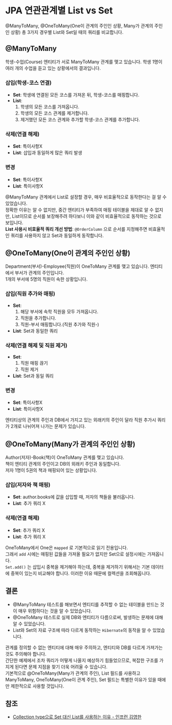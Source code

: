 # JPA 연관관계별 List vs Set

@ManyToMany, @OneToMany(One이 관계의 주인인 상황, Many가 관계의 주인인 상황)   총 3가지 경우별 List와 Set일 때의 쿼리를 비교합니다.

## @ManyToMany

학생-수업(Course) 엔티티가 서로 ManyToMany 관계를 맺고 있습니다.
학생 1명이 여러 개의 수업을 듣고 있는 상황에서의 결과입니다.

### 삽입(학생-코스 연결)

- **Set**: 학생에 연결된 모든 코스를 가져온 뒤, 학생-코스를 매핑합니다.
- **List**:
    1. 학생의 모든 코스를 가져옵니다.
    2. 학생의 모든 코스 관계를 제거합니다.
    3. 제거했던 모든 코스 관계와 추가할 학생-코스 관계를 추가합니다.

### 삭제(연결 해제)

- **Set**: 특이사항X
- **List**: 삽입과 동일하게 많은 쿼리 발생

### 변경

- **Set**: 특이사항X
- **List**: 특이사항X

@ManyToMany 관계에서 List로 설정할 경우, 매우 비효율적으로 동작한다는 걸 알 수 있었습니다.   
정확한 이유는 알 수 없지만, 중간 엔티티가 부족하여 매핑 테이블을 제대로 알 수 없지만, List이므로 순서를 보장해주려 하다보니 이와 같이 비효율적으로 동작하는 것으로
보입니다.   
**List 사용시 비효율적 쿼리 개선 방법**: `@OrderColumn` 으로 순서를 지정해주면 비효율적인 쿼리를 사용하지 않고 Set과 동일하게 동작합니다.

## @OneToMany(One이 관계의 주인인 상황)

Department(부서)-Employee(직원)이 OneToMany 관계를 맺고 있습니다. 엔티티에서 부서가 관계의 주인입니다.   
1개의 부서에 5명의 직원이 속한 상황입니다.

### 삽입(직원 추가와 매핑)

- **Set**:
    1. 해당 부서에 속학 직원을 모두 가져옵니다.
    2. 직원을 추가합니다.
    3. 직원-부서 매핑합니다.(직원 추가와 직원-)
- **List**: Set과 동일한 쿼리

### 삭제(연결 해제 및 직원 제거)

- **Set**:
    1. 직원 매핑 끊기
    2. 직원 제거
- **List**: Set과 동일 쿼리

### 변경

- **Set**: 특이사항X
- **List**: 특이사항X

엔티티상의 관계의 주인과 DB에서 가지고 있는 외래키의 주인이 달라 직원 추가시 쿼리가 2개로 나뉘어져 나가는 문제가 있습니다.

## @OneToMany(Many가 관계의 주인인 상황)

Author(저자)-Book(책)이 OneToMany 관계를 맺고 있습니다.   
책이 엔티티 관계의 주인이고 DB의 외래키 주인과 동일합니다.   
저자 1명이 5권의 책과 매핑되어 있는 상황입니다.

### 삽입(저자와 책 매핑)

- **Set**: author.books에 값을 삽입할 때, 저자의 책들을 불러옵니다.
- **List**: 추가 쿼리 X

### 삭제(연결 해제)

- **Set**: 추가 쿼리 X
- **List**: 추가 쿼리 X

OneToMany에서 One은 `mapped` 로 기본적으로 읽기 전용입니다.   
그래서 `add` 시에는 매핑된 값들을 가져올 필요가 없지만 Set으로 설정시에는 가져옵니다.   
`Set.add()` 는 삽입시 중복을 제거해야 하는데, 중복을 제거하기 위해서는 기본 데이터에 중복이 있는지 비교해야 합니다. 이러한 이유 때문에 컬렉션을 조회해옵니다.

## 결론

- @ManyToMany 테스트를 해보면서 엔티티를 추적할 수 없는 테이블을 만드는 것이 매우 위험하다는 것을 알 수 있었습니다.
- @OneToMany 테스트로 실제 DB와 엔티티가 다름으로써, 발생하는 문제에 대해 알 수 있었습니다.
- List와 Set의 자료 구조에 따라 다르게 동작하는 `Hibernate`의 동작을 알 수 있었습니다.

관계를 정의할 수 없는 엔티티에 대해 매우 주의하고, 엔티티와 DB를 다르게 가져가는 것도 주의해야 합니다.   
간단한 예제에서 조차 쿼리가 어떻게 나올지 예상하기 힘들었으므로, 복잡한 구조를 가지게 된다면 문제 지점을 찾기 더욱 어려울 수 있습니다.   
기본적으로 @OneToMany(Many가 관계의 주인), List 필드를 사용하고 ManyToMany, OneToMany(One이 관계 주인), Set 필드는 특별한 이유가 있을
때에만 제한적으로 사용할 것입니다.

## 참조

- [Collection type으로 Set 대신 List를 사용하는 이유 - 인프런 김영한](https://www.inflearn.com/community/questions/321256/collection-type%EC%9C%BC%EB%A1%9C-set-%EB%8C%80%EC%8B%A0-list%EB%A5%BC-%EC%82%AC%EC%9A%A9%ED%95%98%EB%8A%94-%EC%9D%B4%EC%9C%A0%EA%B0%80-%EC%9E%88%EB%8A%94%EC%A7%80%EC%9A%94)

